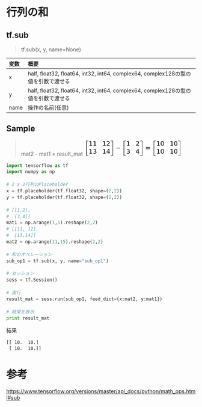 
# 行列の和

## tf.sub

> tf.sub(x, y, name=None)

|変数|概要|
|:--|:--|
|x|half, float32, float64, int32, int64, complex64, complex128の型の値を引数で渡せる|
|y|half, float32, float64, int32, int64, complex64, complex128の型の値を引数で渡せる|
|name|操作の名前(任意)|

## Sample

> mat2 - mat1 = result_mat
![](/img/tf_sub.png)


```python
import tensorflow as tf 
import numpy as np

# 2 x 2行列のPlaceholder
x = tf.placeholder(tf.float32, shape=(2,2))
y = tf.placeholder(tf.float32, shape=(2,2))

# [[1,2],
#  [3,4]]
mat1 = np.arange(1,5).reshape(2,2)
# [[11, 12],
#  [13,14]]
mat2 = np.arange(11,15).reshape(2,2)

# 和のオペレーション
sub_op1 = tf.sub(x, y, name="sub_op1")

# セッション
sess = tf.Session()

# 実行
result_mat = sess.run(sub_op1, feed_dict={x:mat2, y:mat1})

# 結果を表示
print result_mat
```

結果

```shell
[[ 10.  10.]
 [ 10.  10.]]
```

# 参考

https://www.tensorflow.org/versions/master/api_docs/python/math_ops.html#sub

